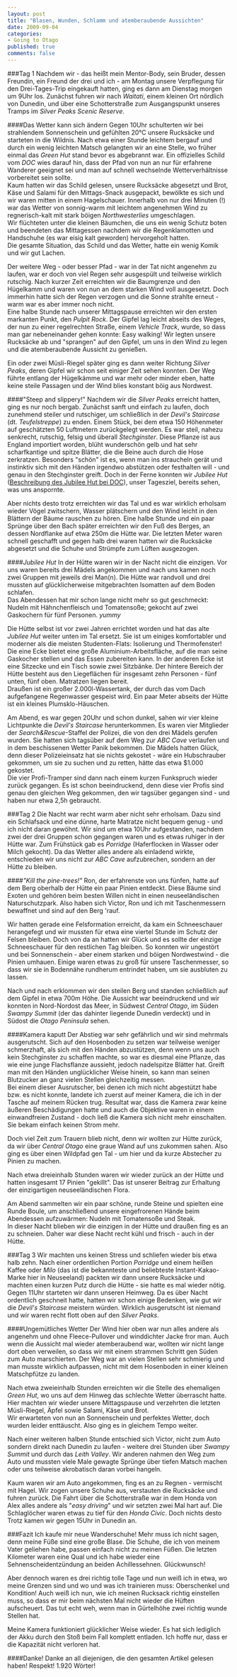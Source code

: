 ```yaml
--- 
layout: post
title: "Blasen, Wunden, Schlamm und atemberaubende Aussichten"
date: 2009-09-04
categories: 
- Going to Otago
published: true
comments: false
---
```

###Tag 1
Nachdem wir - das heißt mein Mentor-Body, sein Bruder, dessen Freundin, ein Freund der drei und ich - am Montag unsere Verpflegung für den Drei-Tages-Trip eingekauft hatten, ging es dann am Dienstag morgen um 9Uhr los. Zunächst fuhren wir nach *Waitati*, einem kleinen Ort nördlich von Dunedin, und über eine Schotterstraße zum Ausgangspunkt unseres Tramps im *Silver Peaks Scenic Reserve*.

<!-- more -->

####Das Wetter kann sich ändern
Gegen 10Uhr schulterten wir bei strahlendem Sonnenschein und gefühlten 20°C unsere Rucksäcke und starteten in die Wildnis. Nach etwa einer Stunde leichtem bergauf und durch ein wenig leichten Matsch gelangten wir an eine Stelle, wo früher einmal das *Green Hut* stand bevor es abgebrannt war. Ein offizielles Schild vom *DOC* wies darauf hin, dass der Pfad von nun an nur für erfahrene Wanderer geeignet sei und man auf schnell wechselnde Wetterverhältnisse vorbereitet sein sollte.  
Kaum hatten wir das Schild gelesen, unsere Rucksäcke abgesetzt und Brot, Käse und Salami für den Mittags-Snack ausgepackt, bewölkte es sich und wir waren mitten in einem Hagelschauer. Innerhalb von nur drei Minuten (!) war das Wetter von sonnig-warm mit leichtem angenehmen Wind zu regnerisch-kalt mit stark böigen *Northwesterlies* umgeschlagen.  
Wir flüchteten unter die kleinen Bäumchen, die uns ein wenig Schutz boten und beendeten das Mittagessen nachdem wir die Regenklamotten und Handschuhe (es war eisig kalt geworden) hervorgeholt hatten.  
Die gesamte Situation, das Schild und das Wetter, hatte ein wenig Komik und wir gut Lachen.

Der weitere Weg - oder besser Pfad - war in der Tat nicht angenehm zu laufen, war er doch von viel Regen sehr ausgespült und teilweise wirklich rutschig. Nach kurzer Zeit erreichten wir die Baumgrenze und den Hügelkamm und waren von nun an dem starken Wind voll ausgesetzt. Doch immerhin hatte sich der Regen verzogen und die Sonne strahlte erneut - warm war es aber immer noch nicht.  
Eine halbe Stunde nach unserer Mittagspause erreichten wir den ersten markanten Punkt, den *Pulpit Rock*. Der Gipfel lag leicht abseits des Weges, der nun zu einer regelrechten Straße, einem *Vehicle Track*, wurde, so dass man gar nebeneinander gehen konnte: Easy walking! Wir legten unsere Rucksäcke ab und "sprangen" auf den Gipfel, um uns in den Wind zu legen und die atemberaubende Aussicht zu genießen.

Ein oder zwei Müsli-Riegel später ging es dann weiter Richtung *Silver Peaks*, deren Gipfel wir schon seit einiger Zeit sehen konnten. Der Weg führte entlang der Hügelkämme und war mehr oder minder eben, hatte keine steile Passagen und der Wind blies konstant böig aus Nordwest.

####"Steep and slippery!"
Nachdem wir die *Silver Peaks* erreicht hatten, ging es nur noch bergab. Zunächst sanft und einfach zu laufen, doch zunehmend steiler und rutschiger, um schließlich in der *Devil's Staircase* (dt. *Teufelstreppe*) zu enden. Einem Stück, bei dem etwa 150 Höhenmeter auf geschätzten 50 Luftmetern zurückgelegt werden. Es war steil, nahezu senkrecht, rutschig, felsig und überall *Stechginster*. Diese Pflanze ist aus England importiert worden, blüht wunderschön gelb und hat sehr scharfkantige und spitze Blätter, die die Beine auch durch die Hose zerkratzen. Besonders "schön" ist es, wenn man ins straucheln gerät und instinktiv sich mit den Händen irgendwo abstützen oder festhalten will - und genau in den Stechginster greift. Doch in der Ferne konnten wir *Jubilee Hut* ([Beschreibung des Jubilee Hut bei DOC](http://doc.govt.nz/parks-and-recreation/places-to-stay/backcountry-huts-by-region/otago/coastal-otago/jubilee-hut/)), unser Tagesziel, bereits sehen, was uns anspornte.

Aber nichts desto trotz erreichten wir das Tal und es war wirklich erholsam wieder Vögel zwitschern, Wasser plätschern und den Wind leicht in den Blättern der Bäume rauschen zu hören. Eine halbe Stunde und ein paar Sprünge über den Bach später erreichten wir den Fuß des Berges, an dessen Nordflanke auf etwa 250m die Hütte war. Die letzten Meter waren schnell geschafft und gegen halb drei waren hatten wir die Rucksäcke abgesetzt und die Schuhe und Strümpfe zum Lüften ausgezogen.

####*Jubilee Hut*
In der Hütte waren wir in der Nacht nicht die einzigen. Vor uns waren bereits drei Mädels angekommen und nach uns kamen noch zwei Gruppen mit jeweils drei Man(n). Die Hütte war randvoll und drei mussten auf glücklicherweise mitgebrachten Isomatten auf dem Boden schlafen.  
Das Abendessen hat mir schon lange nicht mehr so gut geschmeckt: Nudeln mit Hähnchenfleisch und Tomatensoße; gekocht auf zwei Gaskochern für fünf Personen. *yummy*

Die Hütte selbst ist vor zwei Jahren errichtet worden und hat das alte *Jubilee Hut* weiter unten im Tal ersetzt. Sie ist um einiges komfortabler und moderner als die meisten Studenten-Flats: Isolierung und Thermofenster! Die eine Ecke bietet eine große Aluminium-Arbeitsfläche, auf die man seine Gaskocher stellen und das Essen zubereiten kann. In der anderen Ecke ist eine Sitzecke und ein Tisch sowie zwei Sitzbänke. Der hintere Bereich der Hütte besteht aus den Liegeflächen für insgesamt zehn Personen - fünf unten, fünf oben. Matratzen liegen bereit.  
Draußen ist ein großer 2.000l-Wassertank, der durch das vom Dach aufgefangene Regenwasser gespeist wird. Ein paar Meter abseits der Hütte ist ein kleines Plumsklo-Häuschen.

Am Abend, es war gegen 20Uhr und schon dunkel, sahen wir vier kleine Lichtpunkte die *Devil's Staircase* herunterkommen. Es waren vier Mitglieder der *Search&amp;Rescue*-Staffel der Polizei, die von den drei Mädels gerufen wurden. Sie hatten sich tagsüber auf dem Weg zur *ABC Cave* verlaufen und in dem beschissenen Wetter Panik bekommen. Die Mädels hatten Glück, denn dieser Polizeieinsatz hat sie nichts gekostet - wäre ein Hubschrauber gekommen, um sie zu suchen und zu retten, hätte das etwa $1.000 gekostet.  
Die vier Profi-Tramper sind dann nach einem kurzen Funkspruch wieder zurück gegangen. Es ist schon beeindruckend, denn diese vier Profis sind genau den gleichen Weg gekommen, den wir tagsüber gegangen sind - und haben nur etwa 2,5h gebraucht.

###Tag 2
Die Nacht war recht warm aber nicht sehr erholsam. Dazu sind ein Schlafsack und eine dünne, harte Matratze nicht bequem genug - und ich nicht daran gewöhnt. Wir sind um etwa 10Uhr aufgestanden, nachdem zwei der drei Gruppen schon gegangen waren und es etwas ruhiger in der Hütte war. Zum Frühstück gab es *Porridge* (Haferflocken in Wasser oder Milch gekocht). Da das Wetter alles andere als einladend wirkte, entschieden wir uns nicht zur *ABC Cave* aufzubrechen, sondern an der Hütte zu bleiben.

####*"Kill the pine-trees!"*
Ron, der erfahrenste von uns fünfen, hatte auf dem Berg oberhalb der Hütte ein paar Pinien entdeckt. Diese Bäume sind Exoten und gehören beim besten Willen nicht in einen neuseeländischen Naturschutzpark. Also haben sich Victor, Ron und ich mit Taschenmessern bewaffnet und sind auf den Berg 'rauf.

Wir hatten gerade eine Felsformation erreicht, da kam ein Schneeschauer herangefegt und wir mussten für etwa eine viertel Stunde im Schutz der Felsen bleiben. Doch von da an hatten wir Glück und es sollte der einzige Schneeschauer für den restlichen Tag bleiben. So konnten wir ungestört und bei Sonnenschein - aber einem starken und böigen Nordwestwind - die Pinien umhauen. Einige waren etwas zu groß für unsere Taschenmesser, so dass wir sie in Bodennähe rundherum entrindet haben, um sie ausbluten zu lassen.

Nach und nach erklommen wir den steilen Berg und standen schließlich auf dem Gipfel in etwa 700m Höhe. Die Aussicht war beeindruckend und wir konnten in Nord-Nordost das Meer, in Südwest *Central Otago*, im Süden *Swampy Summit* (der das dahinter liegende Dunedin verdeckt) und in Südost die *Otago Peninsula* sehen.

####Kamera kaputt
Der Abstieg war sehr gefährlich und wir sind mehrmals ausgerutscht. Sich auf den Hosenboden zu setzen war teilweise weniger schmerzhaft, als sich mit den Händen abzustützen, denn wenn uns auch kein Stechginster zu schaffen machte, so war es diesmal eine Pflanze, das wie eine junge Flachsflanze aussieht, jedoch nadelspitze Blätter hat. Greift man mit den Händen unglücklicher Weise hinein, so kann man seinen Blutzucker an ganz vielen Stellen gleichzeitig messen.  
Bei einem dieser Ausrutscher, bei denen ich mich nicht abgestützt habe bzw. es nicht konnte, landete ich zuerst auf meiner Kamera, die ich in der Tasche auf meinem Rücken trug. Resultat war, dass die Kamera zwar keine äußeren Beschädigungen hatte und auch die Objektive waren in einem einwandfreien Zustand - doch ließ die Kamera sich nicht mehr einschalten. Sie bekam einfach keinen Strom mehr.

Doch viel Zeit zum Trauern blieb nicht, denn wir wollten zur Hütte zurück, da wir über *Central Otago* eine graue Wand auf uns zukommen sahen. Also ging es über einen Wildpfad gen Tal - um hier und da kurze Abstecher zu Pinien zu machen.

Nach etwa dreieinhalb Stunden waren wir wieder zurück an der Hütte und hatten insgesamt 17 Pinien "gekillt". Das ist unserer Beitrag zur Erhaltung der einzigartigen neuseeländischen Flora.

Am Abend sammelten wir ein paar schöne, runde Steine und spielten eine Runde Boule, um anschließend unsere eingefrorenen Hände beim Abendessen aufzuwärmen: Nudeln mit Tomatensoße und Steak.  
In dieser Nacht blieben wir die einzigen in der Hütte und draußen fing es an zu schneien. Daher war diese Nacht recht kühl und frisch - auch in der Hütte.

###Tag 3
Wir machten uns keinen Stress und schliefen wieder bis etwa halb zehn. Nach einer ordentlichen Portion *Porridge* und einem heißen Kaffee oder *Milo* (das ist die bekannteste und beliebteste Instant-Kakao-Marke hier in Neuseeland) packten wir dann unsere Rucksäcke und machten einen kurzen Putz durch die Hütte - sie hatte es mal wieder nötig. Gegen 11Uhr starteten wir dann unseren Heimweg. Da es über Nacht ordentlich geschneit hatte, hatten wir schon einige Bedenken, wie gut wir die *Devil's Staircase* meistern würden. Wirklich ausgerutscht ist niemand und wir waren recht flott oben auf den *Silver Peaks*.

####Ungemütliches Wetter
Der Wind hier oben war nun alles andere als angenehm und ohne Fleece-Pullover und winddichter Jacke fror man. Auch wenn die Aussicht mal wieder atemberaubend war, wollten wir nicht lange dort oben verweilen, so dass wir mit einem strammen Schritt gen Süden zum Auto marschierten. Der Weg war an vielen Stellen sehr schmierig und man musste wirklich aufpassen, nicht mit dem Hosenboden in einer kleinen Matschpfütze zu landen.

Nach etwa zweieinhalb Stunden erreichten wir die Stelle des ehemaligen *Green Hut*, wo uns auf dem Hinweg das schlechte Wetter überrascht hatte. Hier machten wir wieder unsere Mittagspause und verzehrten die letzten Müsli-Riegel, Äpfel sowie Salami, Käse und Brot.  
Wir erwarteten von nun an Sonnenschein und perfektes Wetter, doch wurden leider enttäuscht. Also ging es in gleichem Tempo weiter.

Nach einer weiteren halben Stunde entschied sich Victor, nicht zum Auto sondern direkt nach Dunedin zu laufen - weitere drei Stunden über *Swampy Summit* und durch das *Leith Valley*. Wir anderen nahmen den Weg zum Auto und mussten viele Male gewagte Sprünge über tiefen Matsch machen oder uns teilweise akrobatisch daran vorbei hangeln.

Kaum waren wir am Auto angekommen, fing es an zu Regnen - vermischt mit Hagel. Wir zogen unsere Schuhe aus, verstauten die Rucksäcke und fuhren zurück. Die Fahrt über die Schotterstraße war in dem Honda von Alex alles andere als "*easy driving*" und wir setzten zwei Mal hart auf. Die Schlaglöcher waren etwas zu tief für den *Honda Civic*. Doch nichts desto Trotz kamen wir gegen 15Uhr in Dunedin an.

###Fazit
Ich kaufe mir neue Wanderschuhe! Mehr muss ich nicht sagen, denn meine Füße sind eine große Blase. Die Schuhe, die ich von meinem Vater geliehen habe, passen einfach nicht zu meinen Füßen. Die letzten Kilometer waren eine Qual und ich habe wieder eine Sehnenscheidentzündung an beiden Achillessehnen. Glückwunsch!

Aber dennoch waren es drei richtig tolle Tage und nun weiß ich in etwa, wo meine Grenzen sind und wo und was ich trainieren muss: Oberschenkel und Kondition! Auch weiß ich nun, wie ich meinen Rucksack richtig einstellen muss, so dass er mir beim nächsten Mal nicht wieder die Hüften aufscheuert. Das tut echt weh, wenn man in Gürtelhöhe zwei richtig wunde Stellen hat.

Meine Kamera funktioniert glücklicher Weise wieder. Es hat sich lediglich der Akku durch den Stoß beim Fall komplett entladen. Ich hoffe nur, dass er die Kapazität nicht verloren hat.

####Danke!
Danke an all diejenigen, die den gesamten Artikel gelesen haben! Respekt! 1.920 Wörter!
